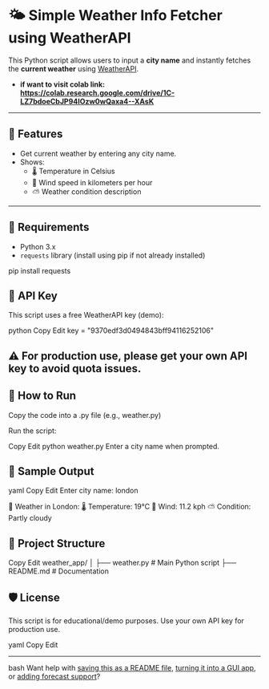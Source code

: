 # 🌤️ Simple Weather Info Fetcher using WeatherAPI

This Python script allows users to input a **city name** and instantly fetches the **current weather** using [WeatherAPI](https://www.weatherapi.com/).
- **if want to visit colab link: https://colab.research.google.com/drive/1C-LZ7bdoeCbJP94IOzw0wQaxa4--XAsK**

---

## 📌 Features

- Get current weather by entering any city name.
- Shows:
  - 🌡️ Temperature in Celsius
  - 💨 Wind speed in kilometers per hour
  - ⛅ Weather condition description

---

## 🧰 Requirements

- Python 3.x
- `requests` library (install using pip if not already installed)

pip install requests
## 🔑 API Key
This script uses a free WeatherAPI key (demo):

python
Copy
Edit
key = "9370edf3d0494843bff94116252106"

## ⚠️ For production use, please get your own API key to avoid quota issues.

## 🚀 How to Run
Copy the code into a .py file (e.g., weather.py)

Run the script:

Copy
Edit
python weather.py
Enter a city name when prompted.

## 🧪 Sample Output
yaml
Copy
Edit
Enter city name: london

📍 Weather in London:
🌡️ Temperature: 19°C
💨 Wind: 11.2 kph
⛅ Condition: Partly cloudy
## 📂 Project Structure

Copy
Edit
weather_app/
│
├── weather.py        # Main Python script
├── README.md         # Documentation

## 🛡️ License
This script is for educational/demo purposes. Use your own API key for production use.

yaml
Copy
Edit

---
bash
Want help with [saving this as a README file](f), [turning it into a GUI app](f), or [adding forecast support](f)?
